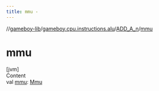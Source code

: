```yaml
---
title: mmu -
---
```

//[gameboy-lib](../../index.md)/[gameboy.cpu.instructions.alu](../index.md)/[ADD_A_n](index.md)/[mmu](mmu.md)



# mmu  
[jvm]  
Content  
val [mmu](mmu.md): [Mmu](../../gameboy.memory/-mmu/index.md)  



